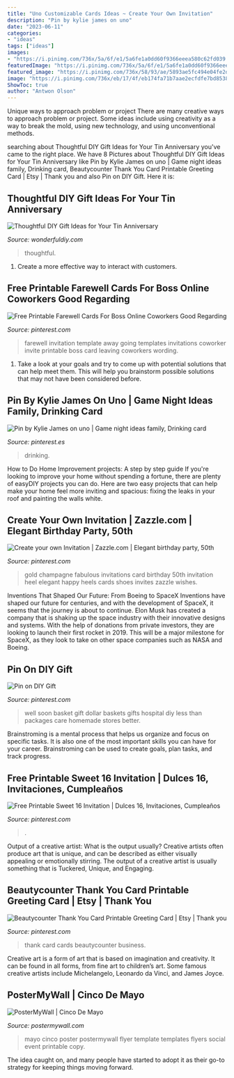 ```yaml
---
title: "Uno Customizable Cards Ideas ~ Create Your Own Invitation"
description: "Pin by kylie james on uno"
date: "2023-06-11"
categories:
- "ideas"
tags: ["ideas"]
images:
- "https://i.pinimg.com/736x/5a/6f/e1/5a6fe1a0dd60f9366eeea580c62fd039.jpg"
featuredImage: "https://i.pinimg.com/736x/5a/6f/e1/5a6fe1a0dd60f9366eeea580c62fd039.jpg"
featured_image: "https://i.pinimg.com/736x/58/93/ae/5893ae5fc494e04fe2da58e186233299.jpg"
image: "https://i.pinimg.com/736x/eb/17/4f/eb174fa71b7aae2ecfdfe7bd8538ff6b.jpg"
ShowToc: true
author: "Antwon Olson"
---
```



Unique ways to approach problem or project
There are many creative ways to approach problem or project. Some ideas include using creativity as a way to break the mold, using new technology, and using unconventional methods.

	

		
searching about Thoughtful DIY Gift Ideas for Your Tin Anniversary you've came to the right place. We have 8 Pictures about Thoughtful DIY Gift Ideas for Your Tin Anniversary like Pin by Kylie James on uno | Game night ideas family, Drinking card, Beautycounter Thank You Card Printable Greeting Card | Etsy | Thank you and also Pin on DIY Gift. Here it is:
		
    
## Thoughtful DIY Gift Ideas For Your Tin Anniversary

<img loading=lazy src="https://cdn.wonderfuldiy.com/wp-content/uploads/2016/03/A-tin-of-notes.jpg" onerror="this.onerror=null;this.src='https://tse4.mm.bing.net/th?id=OIP.d2tz3eF5yBhX6BD52mBZzAHaJ3&amp;pid=15.1';" alt="Thoughtful DIY Gift Ideas for Your Tin Anniversary">

_Source: wonderfuldiy.com_

>thoughtful. 

	

1. Create a more effective way to interact with customers.

    
## Free Printable Farewell Cards For Boss Online Coworkers Good Regarding

<img loading=lazy src="https://i.pinimg.com/736x/eb/17/4f/eb174fa71b7aae2ecfdfe7bd8538ff6b.jpg" onerror="this.onerror=null;this.src='https://tse1.mm.bing.net/th?id=OIP.5DpIfs5qwk3T76F7WICSeAHaKQ&amp;pid=15.1';" alt="Free Printable Farewell Cards For Boss Online Coworkers Good Regarding">

_Source: pinterest.com_

>farewell invitation template away going templates invitations coworker invite printable boss card leaving coworkers wording. 

	

1. Take a look at your goals and try to come up with potential solutions that can help meet them. This will help you brainstorm possible solutions that may not have been considered before.

    
## Pin By Kylie James On Uno | Game Night Ideas Family, Drinking Card

<img loading=lazy src="https://i.pinimg.com/736x/58/93/ae/5893ae5fc494e04fe2da58e186233299.jpg" onerror="this.onerror=null;this.src='https://tse4.mm.bing.net/th?id=OIP.wD6ZI94NnFhfs8POAO8b1AHaMN&amp;pid=15.1';" alt="Pin by Kylie James on uno | Game night ideas family, Drinking card">

_Source: pinterest.es_

>drinking. 

	

How to Do Home Improvement projects: A step by step guide
If you're looking to improve your home without spending a fortune, there are plenty of easyDIY projects you can do. Here are two easy projects that can help make your home feel more inviting and spacious: fixing the leaks in your roof and painting the walls white.

    
## Create Your Own Invitation | Zazzle.com | Elegant Birthday Party, 50th

<img loading=lazy src="https://i.pinimg.com/736x/14/cc/03/14cc03c7208a92848431253f548de998--gold-champagne--party.jpg" onerror="this.onerror=null;this.src='https://tse4.mm.bing.net/th?id=OIP.I0PpqNldDKaUDVxo_QFdfwHaHa&amp;pid=15.1';" alt="Create your own Invitation | Zazzle.com | Elegant birthday party, 50th">

_Source: pinterest.com_

>gold champagne fabulous invitations card birthday 50th invitation heel elegant happy heels cards shoes invites zazzle wishes. 

	

Inventions That Shaped Our Future: From Boeing to SpaceX
Inventions have shaped our future for centuries, and with the development of SpaceX, it seems that the journey is about to continue. Elon Musk has created a company that is shaking up the space industry with their innovative designs and systems. With the help of donations from private investors, they are looking to launch their first rocket in 2019. This will be a major milestone for SpaceX, as they look to take on other space companies such as NASA and Boeing.

    
## Pin On DIY Gift

<img loading=lazy src="https://i.pinimg.com/originals/d8/35/91/d83591a8da0b26a9c1c1f6a8272e3837.jpg" onerror="this.onerror=null;this.src='https://tse4.mm.bing.net/th?id=OIP.H5O2nQT7L-yd2mH_OBIxBQHaJ4&amp;pid=15.1';" alt="Pin on DIY Gift">

_Source: pinterest.com_

>well soon basket gift dollar baskets gifts hospital diy less than packages care homemade stores better. 

	

Brainstroming is a mental process that helps us organize and focus on specific tasks. It is also one of the most important skills you can have for your career. Brainstroming can be used to create goals, plan tasks, and track progress.

    
## Free Printable Sweet 16 Invitation | Dulces 16, Invitaciones, Cumpleaños

<img loading=lazy src="https://i.pinimg.com/originals/ae/2a/9d/ae2a9d766ed4d4e0f1da670c9f6029f1.jpg" onerror="this.onerror=null;this.src='https://tse4.mm.bing.net/th?id=OIP.DoIY217rnkLY_RtM_Fn2zQHaKs&amp;pid=15.1';" alt="Free Printable Sweet 16 Invitation | Dulces 16, Invitaciones, Cumpleaños">

_Source: pinterest.com_

>. 

	

Output of a creative artist: What is the output usually?
Creative artists often produce art that is unique, and can be described as either visually appealing or emotionally stirring. The output of a creative artist is usually something that is Tuckered, Unique, and Engaging.

    
## Beautycounter Thank You Card Printable Greeting Card | Etsy | Thank You

<img loading=lazy src="https://i.pinimg.com/736x/5a/6f/e1/5a6fe1a0dd60f9366eeea580c62fd039.jpg" onerror="this.onerror=null;this.src='https://tse3.mm.bing.net/th?id=OIP.CnlesVB1N9SpXPSIJ2UOfgHaFj&amp;pid=15.1';" alt="Beautycounter Thank You Card Printable Greeting Card | Etsy | Thank you">

_Source: pinterest.com_

>thank card cards beautycounter business. 

	

Creative art is a form of art that is based on imagination and creativity. It can be found in all forms, from fine art to children’s art. Some famous creative artists include Michelangelo, Leonardo da Vinci, and James Joyce.

    
## PosterMyWall | Cinco De Mayo

<img loading=lazy src="http://postermywall.com.s3.amazonaws.com/posterpreviews/3c9aaaa50b801b3c99c53eeafdba3b9a_screen.jpg?ts=1397712604" onerror="this.onerror=null;this.src='https://tse4.mm.bing.net/th?id=OIP.fbDQ1dCkHA_7vl8bUuYvRAAAAA&amp;pid=15.1';" alt="PosterMyWall | Cinco De Mayo">

_Source: postermywall.com_

>mayo cinco poster postermywall flyer template templates flyers social event printable copy. 

	

The idea caught on, and many people have started to adopt it as their go-to strategy for keeping things moving forward.


